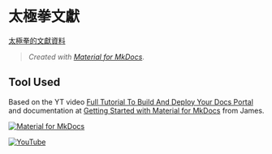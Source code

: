 # 太極拳文獻

[太極拳的文獻資料](https://myseq.github.io/69docs/)

> *Created with [Material for MkDocs](https://squidfunk.github.io/mkdocs-material/)*.

## Tool Used

Based on the YT video [Full Tutorial To Build And Deploy Your Docs Portal](https://www.youtube.com/watch?v=xlABhbnNrfI) and documentation at [Getting Started with Material for MkDocs](https://jameswillett.dev/getting-started-with-material-for-mkdocs/) from James.


[![Material for MkDocs](https://img.youtube.com/vi/xlABhbnNrfI/0.jpg)](https://www.youtube.com/watch?v=xlABhbnNrfI "Material for MkDocs: Full Tutorial To Build And Deploy Your Docs Portal")

[![YouTube](http://i.ytimg.com/vi/xlABhbnNrfI/hqdefault.jpg)](https://www.youtube.com/watch?v=xlABhbnNrfI)


